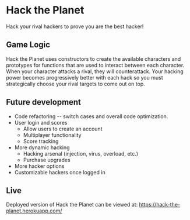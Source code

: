 # Hack the Planet
Hack your rival hackers to prove you are the best hacker!

## Game Logic

Hack the Planet uses constructors to create the available characters and prototypes for functions that are used to interact between each character. When your character attacks a rival, they will counterattack. Your hacking power becomes progressively better with each hack so you must strategically choose your rival targets to come out on top.

## Future development
* Code refactoring -- switch cases and overall code optimization.
* User login and scores
  * Allow users to create an account
  * Multiplayer functionality
  * Score tracking
* More dynamic hacking
  * Hacking arsenal (injection, virus, overload, etc.)
  * Purchase upgrades
* More hacker options
* Customizable hackers once logged in

## Live
Deployed version of Hack the Planet can be viewed at: https://hack-the-planet.herokuapp.com/
